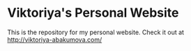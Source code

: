 # Viktoriya's Personal Website

This is the repository for my personal website.
Check it out at http://viktoriya-abakumova.com/
